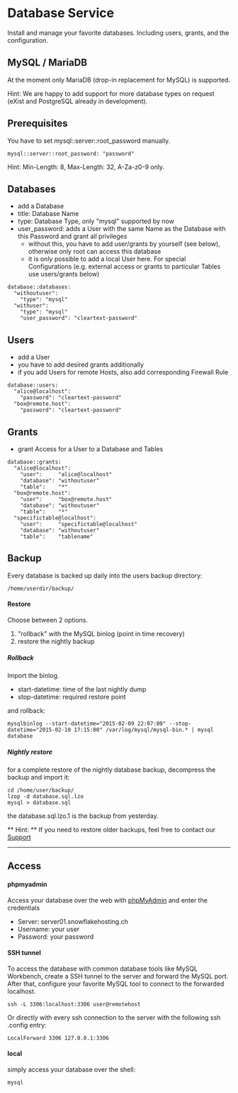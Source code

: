 # Database Service

Install and manage your favorite databases. Including users, grants, and the configuration.


## MySQL / MariaDB

At the moment only MariaDB (drop-in replacement for MySQL) is supported.

Hint: We are happy to add support for more database types on request (eXist and PostgreSQL already in development).


## Prerequisites

You have to set mysql::server::root_password manually.

```
mysql::server::root_password: "password"
```

Hint: Min-Length: 8, Max-Length: 32, A-Za-z0-9 only.


## Databases

* add a Database
* title: Database Name
* type: Database Type, only "mysql" supported by now
* user_password: adds a User with the same Name as the Database with this Password and grant all privileges
    * without this, you have to add user/grants by yourself (see below), otherwise only root can access this database
    * it is only possible to add a local User here. For special Configurations (e.g. external access or grants to particular Tables use users/grants below)

```
database::databases:
  "withoutuser":
    "type": "mysql"
  "withuser":
    "type": "mysql"
    "user_password": "cleartext-password"
```


## Users

* add a User
* you have to add desired grants additionally
* if you add Users for remote Hosts, also add corresponding Firewall Rule

```
database::users:
  "alice@localhost":
    "password": "cleartext-password"
  "box@remote.host":
    "password": "cleartext-password"
```


## Grants

* grant Access for a User to a Database and Tables

```
database::grants:
  "alice@localhost":
    "user":     "alice@localhost"
    "database": "withoutuser"
    "table":    "*"
  "box@remote.host":
    "user":     "box@remote.host"
    "database": "withoutuser"
    "table":    "*"
  "specifictable@localhost":
    "user":     "specifictable@localhost"
    "database": "withoutuser"
    "table":    "tablename"
```


## Backup

Every database is backed up daily into the users backup directory:

``` 
/home/userdir/backup/
```

#### Restore

Choose between 2 options.

1. "rollback" with the MySQL binlog (point in time recovery)
2. restore the nightly backup

##### Rollback

Import the binlog.

* start-datetime: time of the last nightly dump
* stop-datetime: required restore point

and rollback:

```
mysqlbinlog --start-datetime="2015-02-09 22:07:00" --stop-datetime="2015-02-10 17:15:00" /var/log/mysql/mysql-bin.* | mysql database
```

##### Nightly restore

for a complete restore of the nightly database backup, decompress the backup and import it:

```
cd /home/user/backup/
lzop -d database.sql.lzo
mysql > database.sql
```
the database.sql.lzo.1 is the backup from yesterday.

** Hint: ** If you need to restore older backups, feel free to contact our [Support](/support.md)

---

## Access

#### phpmyadmin

Access your database over the web with [phpMyAdmin](https://dbadmin.snowflakehosting.ch) and enter the credentials

* Server: server01.snowflakehosting.ch
* Username: your user
* Password: your password

#### SSH tunnel

To access the database with common database tools like MySQL Workbench, create a SSH tunnel to the server
and forward the MySQL port. After that, configure your favorite MySQL tool to connect to the forwarded localhost.

```
ssh -L 3306:localhost:3306 user@remotehost
```

Or directly with every ssh connection to the server with the following ssh .config entry:

```
LocalForward 3306 127.0.0.1:3306
```

#### local

simply access your database over the shell:

```
mysql
```
